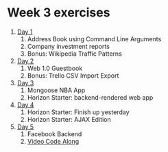 # Week 3 exercises

1. [Day 1](day1/README.md)
    1. Address Book using Command Line Arguments
    1. Company investment reports
    1. Bonus: Wikipedia Traffic Patterns
1. [Day 2](day2/README.md)
    1. Web 1.0 Guestbook
    1. Bonus: Trello CSV Import Export
1. [Day 3](day3/README.md)
    1. Mongoose NBA App
    1. Horizon Starter: backend-rendered web app
1. [Day 4](day4/README.md)
    1. Horizon Starter: Finish up yesterday
    1. Horizon Starter: AJAX Edition
1. [Day 5](day5/README.md)
    1. Facebook Backend
    1. [Video Code Along](https://vimeo.com/274990071)
